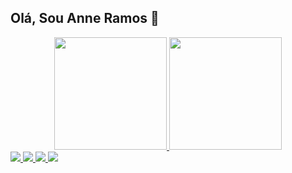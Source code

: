 ## Olá, Sou Anne Ramos 👋

<div align="center">
  <a href="https://github.com/AnneRamos910">
  <img height="180em" src="https://github-readme-stats.vercel.app/api?username=AnneRamos910&show_icons=true&theme=dracula&include_all_commits=true&count_private=true"/>
  <img height="180em" src="https://github-readme-stats.vercel.app/api/top-langs/?username=AnneRamos910&layout=compact&langs_count=7&theme=dracula"/>
</div>
 
<div>
  <img src="https://img.shields.io/badge/Gmail-D14836?style=for-the-badge&logo=gmail&logoColor=white">
  <img src="https://img.shields.io/badge/GitHub-100000?style=for-the-badge&logo=github&logoColor=white">
  <img src="https://img.shields.io/badge/Instagram-E4405F?style=for-the-badge&logo=instagram&logoColor=white">
  <img src="https://img.shields.io/badge/LinkedIn-0077B5?style=for-the-badge&logo=linkedin&logoColor=white">
</div
